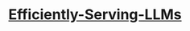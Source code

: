 # [Efficiently-Serving-LLMs](https://learn.deeplearning.ai/courses/efficiently-serving-llms/lesson/hca7h/introduction)

